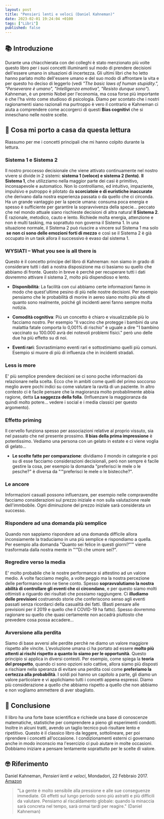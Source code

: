 ```yaml
---
layout: post
title: "Pensieri lenti e veloci (Daniel Kahneman)"
date: 2023-02-01 19:24:04 +0100
tags: ["Libri"]
published: false
---
```

## 📚 Introduzione

Durante una chiacchierata con dei colleghi è stato menzionato più volte questo libro per i suoi concetti illuminanti sul modo di prendere decisioni dell'essere umano in situazioni di incertezza. Gli ultimi libri che ho letto hanno parlato molto dell'essere umano e del suo modo di affrontare la vita e per questo ho deciso di leggerlo (vedi _"The basic laws of human stupidity.", "Perseverare è umano", "Intelligenza emotiva", "Resisto dunque sono"_).
Kahneman, è un premio Nobel per l'economia, ma cosa forse più importante è che l'ha vinto come studioso di psicologia.
Diamo per scontato che i nostri ragionamenti siano razionali ma purtroppo è vero il contrario e Kahneman ci aiuta a comprendere come accorgerci di questi **Bias cognitivi** che si inneschano nelle nostre scelte.

## 🚀 Cosa mi porto a casa da questa lettura

Riassumo per me i concetti principali che mi hanno colpito durante la lettura.

### Sistema 1 e Sistema 2

Il nostro proccesso decisionale che viene attivato continuamente nel nostro vivere si divide in 2 sistemi: **sistema 1 (veloce) e sistema 2 (lento)**.
**Il Sistema 1**, che utilizziamo nella maggior parte dei casi è primitivo, inconsapevole e automatico. Non lo controlliamo, ed intuitivo, impaziente, impulsivo e putroppo è pilotato da **scorciatoie e di euristiche inaccurate** che derivano dalla nostra esperienza passata o da quello che ci circonda.
Ha un grande vantaggio per la specie umana: consuma poca energia e spesso è sufficiente per garantire la sopravvivenza della specie... peccato che nel mondo attuale siano rischieste decisioni di altra natura!
**Il Sistema 2**. È razionale, metodico, cauto e lento. Richiede molta energia, attenzione e non è multi tasking, ma soprattuto non governa il Sistema 1. In una situazione normale, il Sistema 2 può riuscire a vincere sul Sistema 1 ma solo  **se non ci sono delle emozioni forti di mezzo** e così se il Sistema 2 è già occupato in un task allora il successivo è evaso dal sistema 1.

### WYSIATI – What you see is all there is

Questo è il concetto principe del libro di Kahneman: non siamo in grado di considerare tutti i dati a nostra disposizione ma ci basiamo su quello che abbiamo di fronte. Questo in breve è perchè per recuperare tutti i dati dovremmo attivare il sistema 2, molto più dispendioso e lento.

* **Disponibilità**: La facilità con cui abbiamo certe informazioni fanno in modo che quest'ultime pesino di più nelle nostre decisioni. Per esempio pensiamo che le probabilità di morire in aereo siano molto più alte di quanto sono realmente, poiché gli incidenti aerei fanno sempre molta notizia.

* **Comodità cognitiva**: Più un concetto è chiaro e visualizzabile più lo facciamo nostro. Per esempio "Il vaccino che protegge i bambini da una malattia fatale comporta lo 0,001% di rischio" è uguale a dire "1 bambino vaccinato su 100.000 avrà dei notevoli problemi fisici." però uno delle due ha più effetto su di noi.

* **Eventi rari**: Sovrastimiamo eventi rari e sottostimiamo quelli più comuni. Esempio si muore di più di influenza che in incidenti stradali.

### Less is more

E' più semplice prendere decisioni se ci sono poche informazioni da relazionare nella scelta. Ecco che in ambiti come quelli del primo soccorso meglio avere pochi indici su come valutare la ravità di un paziente.
In altro contesto ci è facile pensare che la magioranza molto probabilmente abbia ragione, detta **La saggezza della folla**. (Influenzare la maggioranza da quindi molto potere... vedere i social e i media classici per questo argomento).

### Effetto priming

Il cervello funziona spesso per associazioni relative al proprio vissuto, sia nel passato che nel presente prossimo. **Il bias della prima impressione** è potentissimo. Vediamo una persona con un gelato in estate e ci viene voglia di gelato...

* **Le scelte fatte per comparazione**: dividiamo il mondo in categorie e poi su di esse facciamo considerazioni decisionali, però non sempre è facile gestire la cosa, per esempio la domanda "preferisci le mele o le pesche?" è diversa da "‘"preferisci le mele o le bistecche?".

### Le ancore

Informazioni casuali possono influenzare, per esempio nelle compravendite facciamo considerazioni sul prezzo iniziale e non sulla valutazione reale dell'immbobile. Ogni diminuzione del prezzo iniziale sarà considerata un successo.

### Rispondere ad una domanda più semplice

Quando non sappiamo rispondere ad una domanda difficile allora inconsiamente la traduciamo in una più semplice e rispondiamo a quella. Per esempio alla domanda "Quanto sei felice in questi giorni?"’" viene trasformata dalla nostra mente in "‘"Di che umore sei?".

### Regredire verso la media

E' molto probabile che le nostre performance si attestino ad un valore medio. A volte facciamo meglio, a volte peggio ma la nostra percezione delle performance non ne tiene conto. Spesso **sopravvalutiamo la nostra abilità di controllare gli eventi che ci circondano**, e per questo siamo molti ottimisti a riguardo dei risultati che possiamo raggiungere.
Ci **illudiamo delle previsioni** costruendo storie che conferiscono senso agli eventi passati senza ricordarci della casualità dei fatti. (Basti pensare alle previsioni per il 2019 e quello che il COVID-19 ha fatto). Spesso dovremmo ragionare su quello che quasi certamente non accadrà piuttosto che prevedere cosa possa accadere...

### Avversione alla perdita

Siamo di base avversi alle perdite perchè ne diamo un valore maggiore rispetto alle vincite. L’evoluzione umana ci ha portato ad essere **molto più attenti ai rischi rispetto a quanto lo siamo per le opportunità**.
Questo principio si applica in diversi contesti. Per esempio, come spiega la **teoria del prospetto**, quando ci sono opzioni solo cattive, allora siamo più disposti a rischiare nella speranza di evitare una perdita così come **preferiamo la certezza alla probabilità**.
I soldi poi hanno un capitolo a parte, gli diamo un valore particolare e vi applichiamo tutti i concetti appena espressi. Diamo più considerazione a quello che abbiamo rispetto a quello che non abbiamo e non vogliamo ammettere di aver sbagliato.

## 🍷 Conclusione

Il libro ha una forte base scientifica e richiede una base di conoscenze matematiche, statistiche per comprendere a pieno gli esperimenti condotti. Inoltre in alcuni tratti, avendo un taglio tecnico può risultare lento e ripetitivo.
Questo è il classico libro da leggere, sottolineare, per poi riprendere i concetti all'occasione.
I condizionamenti esterni ci governano anche in modo inconscio ma l'esercizio ci può aiutare in molte occasioni. Dobbiamo iniziare a pensare lentamente soprattutto per le scelte di valore.

## 🤓 Riferimento

Daniel Kahneman, _Pensieri lenti e veloci_, Mondadori, 22 Febbraio 2017. [Amazon](https://www.amazon.it/Pensieri-lenti-veloci-Daniel-Kahneman-ebook/dp/B007ZXZGY0/ref=tmm_kin_swatch_0?_encoding=UTF8&qid=1672694442&sr=8-1)

> "La gente è molto sensibile alla pressione e alle sue conseguenze immediate. Gli effetti sul lungo periodo sono più astratti e più difficili da valutare. Pensiamo al riscaldamento globale: quando la minaccia sarà concreta nel tempo, sarà ormai tardi per reagire." (Daniel Kahneman)
